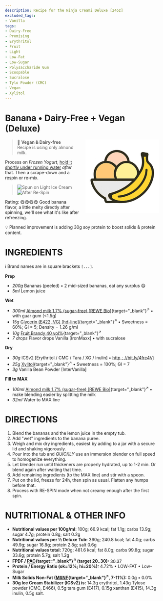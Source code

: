 ```yaml
---
description: Recipe for the Ninja Creami Deluxe [24oz]
excluded_tags:
- Vanilla
tags:
- Dairy-Free
- Promising
- Erythritol
- Fruit
- Light
- Low-Fat
- Low-Sugar
- Polysaccharide Gum
- Scoopable
- Sucralose
- Tylo Powder (CMC)
- Vegan
- Xylitol
---
```

# Banana • Dairy-Free + Vegan (Deluxe)
<img style="float: right; margin-left: 1.5em;" width=240 alt="Logo" src="https://raw.githubusercontent.com/jhermann/ice-creamery/refs/heads/main/assets/banana-ice-cream-logo.png" />

> 🌿 **Vegan & Dairy-free**<br />Recipe is using only almond milk.

Process on *Frozen Yogurt*, [hold it shortly under running water](https://jhermann.github.io/ice-creamery/info/tips%2Btricks/#handling-of-icy-sides-bottom)
*after* that.
Then a scrape-down and a respin or re-mix.

> <img width=360 alt="Spun on Light Ice Cream" src="banana-vegan_2025-06-10_1.jpg" class="zoomable" />
> <img width=360 alt="After Re-Spin" src="banana-vegan_2025-06-10_2.jpg" class="zoomable" />

Rating: 😋😋😋😋 Good banana flavor, a little melty directly after spinning, we'll see what it's like after refreezing.

💡 Planned improvement is adding 30g soy protein to boost solids & protein content.

# INGREDIENTS

ℹ️ Brand names are in square brackets `[...]`.

**Prep**

  - _200g_ Bananas (peeled) • 2 mid-sized bananas, eat any surplus 😋
  - _5ml_ Lemon juice

**Wet**

  - _300ml_ [Almond milk 1.7% (sugar-free) \[REWE Bio\]](/ice-creamery/info/ingredients/#almond-milk-butter){target="_blank"}<sup>↗</sup> • with guar gum (<1.5g)
  - _15g_ [Glycerin (E422, VG) \[hd-line\]](/ice-creamery/info/ingredients/#vegetable-glycerin-glycerol-vg-e422){target="_blank"}<sup>↗</sup> • Sweetness = 60%; GI = 5; Density = 1.26 g/ml
  - _10g_ [Fruit Brandy 40 vol%](/ice-creamery/info/ingredients/#alcohol-ethanol){target="_blank"}<sup>↗</sup>
  - _7 drops_ Flavor drops Vanilla [IronMaxx] • with sucralose

**Dry**

  - _30g_ ICSv2 [Erythritol / CMC / Tara / XG / Inulin] • [http﹕//bit.ly/4frc4Vj](https://jhermann.github.io/ice-creamery/I/Ice%20Cream%20Stabilizer%20(ICS)/)
  - _25g_ [Xylitol](/ice-creamery/info/ingredients/#xylitol-e967){target="_blank"}<sup>↗</sup> • Sweetness = 100%; GI = 7
  - _3g_ Vanilla Bean Powder [InterVanilla]

**Fill to MAX**

  - _100ml_ [Almond milk 1.7% (sugar-free) \[REWE Bio\]](/ice-creamery/info/ingredients/#almond-milk-butter){target="_blank"}<sup>↗</sup> • make blending easier by splitting the milk
  - _32ml_ Water to MAX line

# DIRECTIONS

 1. Blend the bananas and the lemon juice in the empty tub.
 1. Add "wet" ingredients to the banana puree.
 1. Weigh and mix dry ingredients, easiest by adding to a jar with a secure lid and shaking vigorously.
 1. Pour into the tub and *QUICKLY* use an immersion blender on full speed to homogenize everything.
 1. Let blender run until thickeners are properly hydrated, up to 1-2 min. Or blend again after waiting that time.
 1. Add remaining ingredients (to the MAX line) and stir with a spoon.
 1. Put on the lid, freeze for 24h, then spin as usual. Flatten any humps before that.
 1. Process with RE-SPIN mode when not creamy enough after the first spin.

# NUTRITIONAL & OTHER INFO
- **Nutritional values per 100g/ml:** 100g; 66.9 kcal; fat 1.1g; carbs 13.9g; sugar 4.7g; protein 0.8g; salt 0.2g
- **Nutritional values per ½ Deluxe Tub:** 360g; 240.8 kcal; fat 4.0g; carbs 49.9g; sugar 16.8g; protein 2.8g; salt 0.6g
- **Nutritional values total:** 720g; 481.6 kcal; fat 8.0g; carbs 99.8g; sugar 33.6g; protein 5.7g; salt 1.2g
- **FPDF / [PAC](/ice-creamery/info/glossary/#potere-anti-congelante-pac){target="_blank"}<sup>↗</sup> (target 20..30):** 30.37
- **Protein / Energy Ratio (ok=12%; hi=20%):** 4.72% • LOW-FAT • Low-Sugar
- **Milk Solids Non-Fat ([MSNF](/ice-creamery/info/glossary/#milk-solids-not-fat-msnf){target="_blank"}<sup>↗</sup>, 7-11%):** 0.0g • 0.0%
- **30g Ice Cream Stabilizer (ICSv2) is:** 14.3g erythritol, 1.43g Tylose powder (CMC, E466), 
0.5g tara gum (E417), 0.15g xanthan (E415),
14.3g inulin, 0.5g salt.
